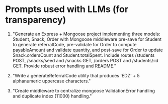 # Prompts used with LLMs (for transparency)

1. "Generate an Express + Mongoose project implementing three models: Student, Snack, Order with Mongoose middleware pre-save for Student to generate referralCode, pre-validate for Order to compute payableAmount and validate quantity, and post-save for Order to update Snack.ordersCount and Student.totalSpent. Include routes /students POST, /snacks/seed and /snacks GET, /orders POST and /students/:id GET. Provide robust error handling and README."

2. "Write a generateReferralCode utility that produces 'EDZ' + 5 alphanumeric uppercase characters."

3. "Create middleware to centralize mongoose ValidationError handling and duplicate index (11000) handling."


